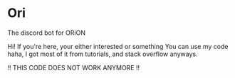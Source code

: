 # Ori
The discord bot for ORiON

Hi! If you're here, your either interested or something
You can use my code haha, I got most of it from tutorials, and stack overflow anyways.

!! THIS CODE DOES NOT WORK ANYMORE !!


